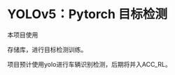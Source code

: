 # YOLOv5：Pytorch 目标检测

本项目使用

[https://github.com/ultralytics/yolov5]: ultralytics/yolov5

存储库，进行目标检测训练。

项目预计使用yolo进行车辆识别检测，后期将并入ACC_RL。